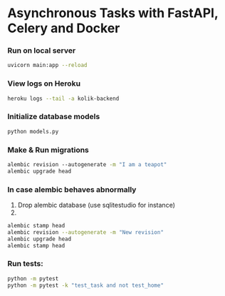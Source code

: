 # Asynchronous Tasks with FastAPI, Celery and Docker

### Run on local server

```sh
uvicorn main:app --reload
```

### View logs on Heroku

```sh
heroku logs --tail -a kolik-backend
```

### Initialize database models

```sh
python models.py
```

### Make & Run migrations

```sh
alembic revision --autogenerate -m "I am a teapot"
alembic upgrade head
```

### In case alembic behaves abnormally

1. Drop alembic database (use sqlitestudio for instance)
2.

```sh
alembic stamp head
alembic revision --autogenerate -m "New revision"
alembic upgrade head
alembic stamp head
```

### Run tests:

```sh
python -m pytest
python -m pytest -k "test_task and not test_home"
```
